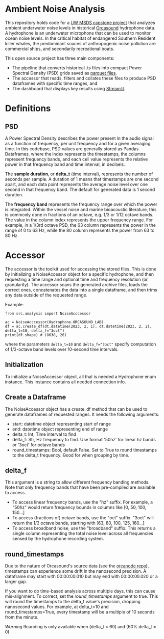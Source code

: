 # Ambient Noise Analysis

This repository holds code for a [UW MSDS capstone project](https://www.washington.edu/datasciencemasters/capstone-projects/) that analyzes ambient underwater noise levels in historical [Orcasound](https://orcasound.net) hydrophone data. A hydrophone is an underwater microphone that can be used to monitor ocean noise levels. In the critical habitat of endangered Southern Resident killer whales, the predominant souces of anthropogenic noise pollution are commercial ships, and secondarily recreational boats.

This open source project has three main components:

- The pipeline that converts historical .ts files into compact Power Spectral Density (PSD) grids saved as [parquet files](https://parquet.apache.org/).
- The accessor that reads, filters and collates these files to produce PSD dataframes with specific time ranges, and
- The dashboard that displays key results using [Streamlit](https://streamlit.io/).

# Definitions

## PSD

A Power Spectral Density describes the power present in the audio signal as a function of frequency, per unit frequency and for a given averaging time. In this codebase, PSD values are generally stored as Pandas Dataframes, where the index represents the timestamps, the columns represent frequency bands, and each cell value represents the relative power in that frequency band and time interval, in decibels.

The **sample duration**, or **delta_t** (time interval), represents the number of seconds per sample. A duration of 1 means that timestamps are one second apart, and each data point represents the average noise level over one second in that frequency band. The default for generated data is 1 second duration.

The **frequency band** represents the frequency range over which the power is integrated. Within the vessel noise and marine bioacoustic literature, this is commonly done in fractions of an octave, e.g. 1/3 or 1/12 octave bands. The value in the column index represents the upper frequency range. For example, in a 1/3rd octave PSD, the 63 column represents the power in the range of 0 to 63 Hz, while the 80 column represents the power from 63 to 80 Hz.

# Accessor

The accessor is the toolkit used for accessing the stored files. This is done by initializing a NoiseAccessor object for a specific hydrophone, and then requesting a time range and optional time and frequency resolution (or granularity). The accessor scans the generated archive files, loads the correct ones, concatenates the data into a single dataframe, and then trims any data outside of the requested range.

Example:

```
from src.analysis import NoiseAcccessor

ac = NoiseAcccessor(Hydrophone.ORCASOUND_LAB)
df = ac.create_df(dt.datetime(2023, 2, 1), dt.datetime(2023, 2, 2), delta_t=10, delta_f="3oct")
print(df.shape) # (8638, 26)
```

where the parameters `delta_t=10` and `delta_f="3oct"` specify computation of 1/3-octave band levels over 10-second time intervals.

## Initialization

To initialize a NoiseAccessor object, all that is needed a Hydrophone enum instance. This instance contains all needed connection info.

## Create a Dataframe

The NoiseAccessor object has a create_df method that can be used to generate dataframes of requested ranges. It needs the following arguments:

- start: datetime object representing start of range
- end: datetime object representing end of range
- delta_t: Int, Time interval to find
- delta_f: Str, Hz frequency to find. Use format '50hz' for linear hz bands or '3oct' for octave bands
- round_timestamps: Bool, default False. Set to True to round timestamps to the delta_t frequency. Good for when grouping by time.

## delta_f

This argument is a string to allow different frequency banding methods. Note that only frequency bands that have been pre-compiled are available to access.

- To access linear frequency bands, use the "hz" suffix. For example, a "50hz" would return frequency bounds in columns like [0, 50, 100, 150...]
- To access (fractions of) octave bands, use the "oct" suffix. "3oct" will return the 1/3 octave bands, starting with [63, 80, 100, 125, 160...]
- To access broadband noise, use the "broadband" suffix. This returns a single column representing the total noise level across all frequencies sensed by the hydrophone recording system.

## round_timestamps

Due to the nature of Orcasound's source data (see the [orcanode repo](https://github.com/orcasound/orcanode)), timestamps can experience some drift in the nanosecond precision. A dataframe may start with 00:00:00.010 but may end with 00:00:00.020 or a larger gap.

If you want to do time-based analysis across multiple days, this can cause mis-alignment. To correct, set the _round_timestamps_ argument to true. This will round the timestamps to the delta_t value's precision, dropping nanosecond values. For example, at delta_t=10 and round_timestamps=True, every timestamp will be a multiple of 10 seconds from the minute.

_*Warning*_ Rounding is only available when (delta_t < 60) and (60% delta_t = 0)
